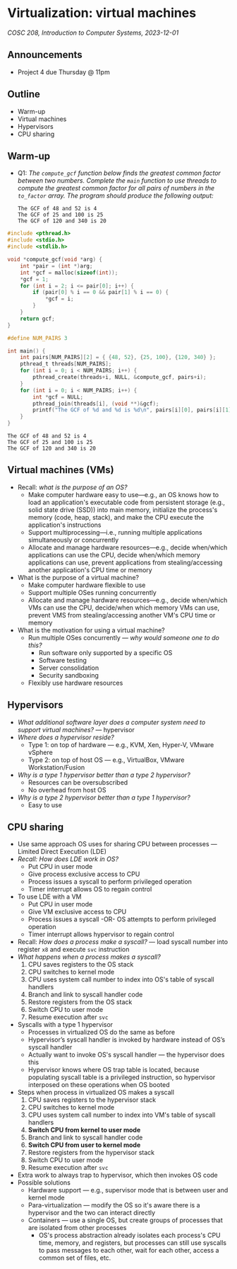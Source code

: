 # Virtualization: virtual machines
_COSC 208, Introduction to Computer Systems, 2023-12-01_

## Announcements
* Project 4 due Thursday @ 11pm

## Outline
* Warm-up
* Virtual machines
* Hypervisors
* CPU sharing

## Warm-up

* Q1: _The `compute_gcf` function below finds the greatest common factor between two numbers. Complete the `main` function to use threads to compute the greatest common factor for all pairs of numbers in the `to_factor` array. The program should produce the following output:_
    ```
    The GCF of 48 and 52 is 4
    The GCF of 25 and 100 is 25
    The GCF of 120 and 340 is 20
    ```


```c
#include <pthread.h>
#include <stdio.h>
#include <stdlib.h>

void *compute_gcf(void *arg) {
    int *pair = (int *)arg;
    int *gcf = malloc(sizeof(int));
    *gcf = 1;
    for (int i = 2; i <= pair[0]; i++) {
        if (pair[0] % i == 0 && pair[1] % i == 0) {
            *gcf = i;
        }
    }
    return gcf;
}

#define NUM_PAIRS 3

int main() {
    int pairs[NUM_PAIRS][2] = { {48, 52}, {25, 100}, {120, 340} };
    pthread_t threads[NUM_PAIRS];
    for (int i = 0; i < NUM_PAIRS; i++) {
        pthread_create(threads+i, NULL, &compute_gcf, pairs+i);
    }
    for (int i = 0; i < NUM_PAIRS; i++) {
        int *gcf = NULL;
        pthread_join(threads[i], (void **)&gcf);
        printf("The GCF of %d and %d is %d\n", pairs[i][0], pairs[i][1], *gcf);
    }
}
```

    The GCF of 48 and 52 is 4
    The GCF of 25 and 100 is 25
    The GCF of 120 and 340 is 20


## Virtual machines (VMs)

* Recall: _what is the purpose of an OS?_
    * Make computer hardware easy to use—e.g., an OS knows how to load an application's executable code from persistent storage (e.g., solid state drive (SSD)) into main memory, initialize the process's memory (code, heap, stack), and make the CPU execute the application's instructions
    * Support multiprocessing—i.e., running multiple applications simultaneously or concurrently
    * Allocate and manage hardware resources—e.g., decide when/which applications can use the CPU, decide when/which memory applications can use, prevent applications from stealing/accessing another application's CPU time or memory
* What is the purpose of a virtual machine?
    * Make computer hardware flexible to use
    * Support multiple OSes running concurrently
    * Allocate and manage hardware resources—e.g., decide when/which VMs can use the CPU, decide/when which memory VMs can use, prevent VMS from stealing/accessing another VM's CPU time or memory
* What is the motivation for using a virtual machine?
    * Run multiple OSes concurrently — _why would someone one to do this?_
        * Run software only supported by a specific OS
        * Software testing
        * Server consolidation
        * Security sandboxing
    * Flexibly use hardware resources

## Hypervisors

* _What additional software layer does a computer system need to support virtual machines?_ — hypervisor
* _Where does a hypervisor reside?_
    * Type 1: on top of hardware — e.g., KVM, Xen, Hyper-V, VMware vSphere
    * Type 2: on top of host OS — e.g., VirtualBox, VMware Workstation/Fusion
* _Why is a type 1 hypervisor better than a type 2 hypervisor?_
    * Resources can be oversubscribed
    * No overhead from host OS
* _Why is a type 2 hypervisor better than a type 1 hypervisor?_
    * Easy to use

## CPU sharing

* Use same approach OS uses for sharing CPU between processes — Limited Direct Execution (LDE)
* _Recall: How does LDE work in OS?_
    * Put CPU in user mode
    * Give process exclusive access to CPU
    * Process issues a syscall to perform privileged operation
    * Timer interrupt allows OS to regain control
* To use LDE with a VM
    * Put CPU in user mode
    * Give VM exclusive access to CPU
    * Process issues a syscall -OR- OS attempts to perform privileged operation
    * Timer interrupt allows hypervisor to regain control
* Recall: _How does a process make a syscall?_ — load syscall number into register `x8` and execute `svc` instruction
* _What happens when a process makes a syscall?_
    1. CPU saves registers to the OS stack
    2. CPU switches to kernel mode
    3. CPU uses system call number to index into OS's table of syscall handlers 
    4. Branch and link to syscall handler code
    5. Restore registers from the OS stack
    6. Switch CPU to user mode
    7. Resume execution after `svc` 
* Syscalls with a type 1 hypervisor
    * Processes in virtualized OS do the same as before
    * Hypervisor’s syscall handler is invoked by hardware instead of OS’s syscall handler
    * Actually want to invoke OS's syscall handler — the hypervisor does this
    * Hypervisor knows where OS trap table is located, because populating syscall table is a privileged instruction, so hypervisor interposed on these operations when OS booted
* Steps when process in virtualized OS makes a syscall
    1. CPU saves registers to the hypervisor stack
    2. CPU switches to kernel mode
    3. CPU uses system call number to index into VM's table of syscall handlers 
    4. **Switch CPU from kernel to user mode**
    5. Branch and link to syscall handler code
    6. **Switch CPU from user to kernel mode**
    7. Restore registers from the hypervisor stack
    8. Switch CPU to user mode
    9. Resume execution after `svc`
* Extra work to always trap to hypervisor, which then invokes OS code
* Possible solutions
    * Hardware support — e.g., supervisor mode that is between user and kernel mode
    * Para-virtualization — modify the OS so it's aware there is a hypervisor and the two can interact directly
    * Containers — use a single OS, but create groups of processes that are isolated from other processes
        * OS's process abstraction already isolates each process's CPU time, memory, and registers, but processes can still use syscalls to pass messages to each other, wait for each other, access a common set of files, etc.

